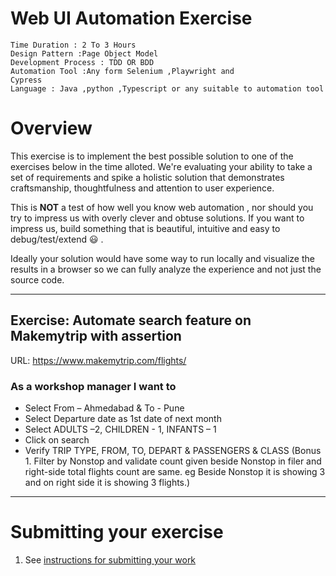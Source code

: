 # Web UI Automation Exercise

```
Time Duration : 2 To 3 Hours 
Design Pattern :Page Object Model
Development Process : TDD OR BDD
Automation Tool :Any form Selenium ,Playwright and 
Cypress
Language : Java ,python ,Typescript or any suitable to automation tool 

```

# Overview

This exercise is to implement the best possible solution to one of the exercises below in the time alloted. We're evaluating your ability to take a set of requirements and spike a holistic solution that demonstrates craftsmanship, thoughtfulness and attention to user experience. 

This is **NOT** a test of how well you know web automation , nor should you try to impress us with overly clever and obtuse solutions. If you want to impress us, build something that is beautiful, intuitive and easy to debug/test/extend :smiley: .

Ideally your solution would have some way to run locally and visualize the results in a browser so we can fully analyze the experience and not just the source code.

--------------

## Exercise: Automate search feature on Makemytrip with assertion 

URL: https://www.makemytrip.com/flights/


### As a workshop manager I want to

* Select From – Ahmedabad & To - Pune 
* Select Departure date as 1st date of next month
* Select ADULTS –2, CHILDREN - 1, INFANTS – 1
* Click on search
* Verify TRIP TYPE, FROM, TO, DEPART & PASSENGERS & CLASS                                                                              (Bonus 1. Filter by Nonstop and validate count given beside Nonstop in filer and right-side total flights count are same. eg Beside Nonstop it is showing 3 and on right side it is showing 3 flights.)
---------

# Submitting your exercise

1. See [instructions for submitting your work](https://github.com/prowerse-tech/jamming-opps#general-instructions)

